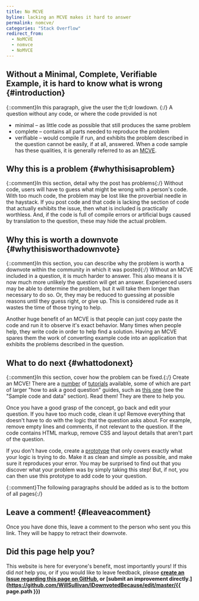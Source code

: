 ```yaml
---
title: No MCVE
byline: lacking an MCVE makes it hard to answer
permalink: nomcve/
categories: "Stack Overflow"
redirect_from:
  - NoMCVE
  - nomvce
  - NoMVCE
---
```

## Without a Minimal, Complete, Verifiable Example, it is hard to know what is wrong {#introduction}
{::comment}In this paragraph, give the user the tl;dr lowdown. {:/}
A question without any code, or where the code provided is not
 * minimal – as little code as possible that still produces the same problem
 * complete – contains all parts needed to reproduce the problem
 * verifiable – would compile if run, and exhibits the problem described in the question
cannot be easily, if at all, answered.
When a code sample has these qualities, it is generally referred to as an [MCVE](https://stackoverflow.com/help/mcve).

## Why this is a problem {#whythisisaproblem}
{::comment}In this section, detail why the post has problems{:/}
Without code, users will have to guess what might be wrong with a person's code. With too much code, the problem may be lost like the proverbial needle in the haystack. If you post code and that code is lacking the section of code that actually exhibits the issue, then what is included is practically worthless. And, if the code is full of compile errors or artificial bugs caused by translation to the question, these may hide the actual problem.

## Why this is worth a downvote {#whythisisworthadownvote}
{::comment}In this section, you can describe why the problem is worth a downvote within the community in which it was posted{:/}
Without an MCVE included in a question, it is much harder to answer. This also means it is now much more unlikely the question will get an answer. Experienced users may be able to determine the problem, but it will take them longer than necessary to do so. Or, they may be reduced to guessing at possible reasons until they guess right, or give up. This is considered rude as it wastes the time of those trying to help.

Another huge benefit of an MCVE is that people can just copy paste the code and run it to observe it's exact behavior. Many times when people help, they write code in order to help find a solution. Having an MCVE spares them the work of converting example code into an application that exhibits the problems described in the question.

## What to do next {#whattodonext}
{::comment}In this section, cover how the problem can be fixed.{:/}
Create an MCVE!  There are a [number](https://stackoverflow.com/help/mcve) of [tutorials](http://www.sscce.org/) available, some of which are part of larger "how to ask a good question" guides, such as [this one](https://codeblog.jonskeet.uk/2010/08/29/writing-the-perfect-question/) (see the "Sample code and data" section). Read them! They are there to help you.

Once you have a good grasp of the concept, go back and edit your question. If you have too much code, clean it up! Remove everything that doesn't have to do with the logic that the question asks about. For example, remove empty lines and comments, if not relevant to the question. If the code contains HTML markup, remove CSS and layout details that aren't part of the question. 

If you don't have code, create a [prototype](https://en.wikipedia.org/wiki/Software_prototyping) that only covers exactly what your logic is trying to do. Make it as clean and simple as possible, and make sure it reproduces your error. You may be surprised to find out that you discover what your problem was by simply taking this step! But, if not, you can then use this prototype to add code to your question.

{::comment}The following paragraphs should be added as is to the bottom of all pages{:/}
## Leave a comment! {#leaveacomment}
Once you have done this, leave a comment to the person who sent you this link. They will be happy to retract their downvote.

## Did this page help you?
This website is here for everyone's benefit, most importantly yours! If this did <i>not</i> help you, or if you would
like to leave feedback, please **[create an Issue regarding this page on GitHub,](https://github.com/WillSullivan/IDownvotedBecause/issues/new) or [submit an improvement directly.](https://github.com/WillSullivan/IDownvotedBecause/edit/master/{{ page.path }})**

